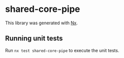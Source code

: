 # shared-core-pipe

This library was generated with [Nx](https://nx.dev).

## Running unit tests

Run `nx test shared-core-pipe` to execute the unit tests.
